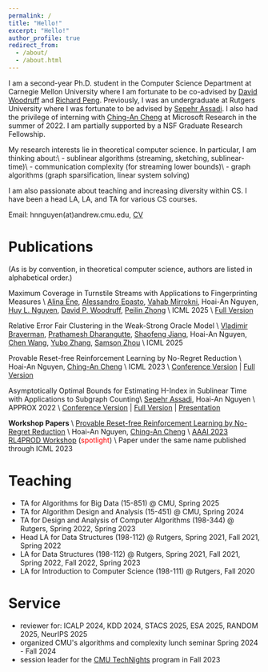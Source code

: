 ```yaml
---
permalink: /
title: "Hello!"
excerpt: "Hello!"
author_profile: true
redirect_from: 
  - /about/
  - /about.html
---
```

I am a second-year Ph.D. student in the Computer Science Department at Carnegie Mellon University where I am fortunate to be co-advised by [David Woodruff](http://www.cs.cmu.edu/~dwoodruf/) and [Richard Peng](https://www.cs.cmu.edu/~yangp/). Previously, I was an undergraduate at Rutgers University where I was fortunate to be advised by [Sepehr Assadi](https://sepehr.assadi.info/). I also had the privilege of interning with [Ching-An Cheng](https://www.chinganc.com/) at Microsoft Research in the summer of 2022. I am partially supported by a NSF Graduate Research Fellowship. 

My research interests lie in theoretical computer science. In particular, I am thinking about:\\
\- sublinear algorithms (streaming, sketching, sublinear-time)\\
\- communication complexity (for streaming lower bounds)\\
\- graph algorithms (graph sparsification, linear system solving)

I am also passionate about teaching and increasing diversity within CS. I have been a head LA, LA, and TA for various CS courses. 

Email: hnnguyen(at)andrew.cmu.edu, [CV](../files/Hoaian_Nguyen_CV.pdf)

Publications
============
(As is by convention, in theoretical computer science, authors are listed in alphabetical order.)

Maximum Coverage in Turnstile Streams with Applications to Fingerprinting Measures \\
[Alina Ene](https://cs-people.bu.edu/aene/), [Alessandro Epasto](https://epasto.org/), [Vahab Mirrokni](https://people.csail.mit.edu/mirrokni/Welcome.html), Hoai-An Nguyen, [Huy L. Nguyen](https://www.khoury.northeastern.edu/home/hlnguyen/), [David P. Woodruff](https://www.cs.cmu.edu/~dwoodruf/), [Peilin Zhong](https://research.google/people/108328/?&type=google) \\
ICML 2025 \\
[Full Version](https://arxiv.org/abs/2504.18394)

Relative Error Fair Clustering in the Weak-Strong Oracle Model \\
[Vladimir Braverman](https://www.cs.jhu.edu/~vova/), [Prathamesh Dharangutte](https://prathameshd.com/), [Shaofeng Jiang](https://www.shaofengjiang.cn/), Hoai-An Nguyen, [Chen Wang](https://sites.google.com/view/chen-wang/home), [Yubo Zhang](https://falsytaz.github.io/), [Samson Zhou](https://samsonzhou.github.io/) \\
ICML 2025

Provable Reset-free Reinforcement Learning by No-Regret Reduction \\
Hoai-An Nguyen, [Ching-An Cheng](https://www.chinganc.com/) \\
ICML 2023 \\
[Conference Version](https://proceedings.mlr.press/v202/nguyen23b.html) | [Full Version](https://arxiv.org/abs/2301.02389)

Asymptotically Optimal Bounds for Estimating H-Index in Sublinear Time with Applications to Subgraph Counting\\
[Sepehr Assadi](https://sepehr.assadi.info/), Hoai-An Nguyen \\
APPROX 2022 \\
[Conference Version](https://drops.dagstuhl.de/opus/volltexte/2022/17170/) | [Full Version](https://arxiv.org/abs/2209.08114) | [Presentation](https://www.youtube.com/watch?v=R5h6dJgQAoA)

<strong>Workshop Papers</strong> \\
[Provable Reset-free Reinforcement Learning by No-Regret Reduction](https://arxiv.org/abs/2301.02389) \\
Hoai-An Nguyen, [Ching-An Cheng](https://www.chinganc.com/) \\
[AAAI 2023 RL4PROD Workshop](https://sites.google.com/view/rlready4prodworkshop/home) (<font color = red>spotlight</font>) \\
Paper under the same name published through ICML 2023

Teaching
========
- TA for Algorithms for Big Data (15-851) @ CMU, Spring 2025
- TA for Algorithm Design and Analysis (15-451) @ CMU, Spring 2024
- TA for Design and Analysis of Computer Algorithms (198-344) @ Rutgers, Spring 2022, Spring 2023
- Head LA for Data Structures (198-112) @ Rutgers, Spring 2021, Fall 2021, Spring 2022
- LA for Data Structures (198-112) @ Rutgers, Spring 2021, Fall 2021, Spring 2022, Fall 2022, Spring 2023 
- LA for Introduction to Computer Science (198-111) @ Rutgers, Fall 2020

Service
=======
- reviewer for: ICALP 2024, KDD 2024, STACS 2025, ESA 2025, RANDOM 2025, NeurIPS 2025 
- organized CMU's algorithms and complexity lunch seminar Spring 2024 - Fall 2024
- session leader for the [CMU TechNights](https://www.cmu.edu/scs/technights/) program in Fall 2023


